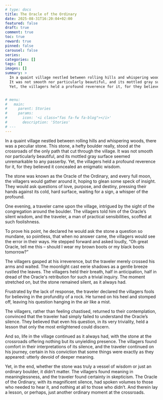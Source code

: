 ```yaml
---
# type: docs 
title: The Oracle of the Ordinary
date: 2025-08-31T16:20:04+02:00
featured: false
draft: true
comment: true
toc: true
reward: true
pinned: false
carousel: false
series:
categories: []
tags: []
images: []
summary: >
  In a quaint village nestled between rolling hills and whispering woods, there was a peculiar stone. 
  It was not smooth nor particularly beautiful, and its mottled gray surface seemed unremarkable to any passerby. 
  Yet, the villagers held a profound reverence for it, for they believed it concealed an enigmatic wisdom.


# menu:
#   main:
#     parent: Stories
#     params:
#       icon: '<i class="fas fa-fw fa-blog"></i>'
#       description: 'Stories'
# ---
---
```



In a quaint village nestled between rolling hills and whispering woods, there was a peculiar stone. This stone, a hefty boulder really, stood at the crossroads of the only path that cut through the village. It was not smooth nor particularly beautiful, and its mottled gray surface seemed unremarkable to any passerby. Yet, the villagers held a profound reverence for it, for they believed it concealed an enigmatic wisdom.

The stone was known as the Oracle of the Ordinary, and every full moon, the villagers would gather around it, hoping to glean some speck of insight. They would ask questions of love, purpose, and destiny, pressing their hands against its cold, hard surface, waiting for a sign, a whisper of the profound.

One evening, a traveler came upon the village, intrigued by the sight of the congregation around the boulder. The villagers told him of the Oracle’s silent wisdom, and the traveler, a man of practical sensibilities, scoffed at such foolishness.

To prove his point, he declared he would ask the stone a question so mundane, so pointless, that when no answer came, the villagers would see the error in their ways. He stepped forward and asked loudly, “Oh great Oracle, tell me this – should I wear my brown boots or my black boots tomorrow?”

The villagers gasped at his irreverence, but the traveler merely crossed his arms and waited. The moonlight cast eerie shadows as a gentle breeze rustled the leaves. The villagers held their breath, half in anticipation, half in dread of the Oracle's retribution for such a trivial inquiry. The moment stretched on, but the stone remained silent, as it always had.

Frustrated by the lack of response, the traveler declared the villagers fools for believing in the profundity of a rock. He turned on his heel and stomped off, leaving his question hanging in the air like a mist.

The villagers, rather than feeling chastised, returned to their contemplation, convinced that the traveler had simply failed to understand the Oracle’s silence. They believed that even his question, in its very triviality, held a lesson that only the most enlightened could discern.

And so, life in the village continued as it always had, with the stone at the crossroads offering nothing but its unyielding presence. The villagers found comfort in their interpretations of its silence, and the traveler continued on his journey, certain in his conviction that some things were exactly as they appeared: utterly devoid of deeper meaning.

Yet, in the end, whether the stone was truly a vessel of wisdom or just an ordinary boulder, it didn’t matter. The villagers found meaning in meaninglessness, and the traveler found certainty in skepticism. The Oracle of the Ordinary, with its magnificent silence, had spoken volumes to those who needed to hear it, and nothing at all to those who didn’t. And therein lay a lesson, or perhaps, just another ordinary moment at the crossroads.
